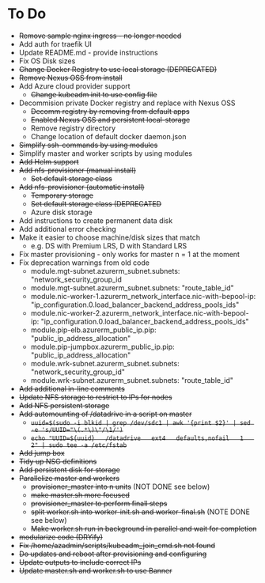 # To Do
* ~~Remove sample nginx ingress - no longer needed~~
* Add auth for traefik UI
* Update README.md - provide instructions
* Fix OS Disk sizes
* ~~Change Docker Registry to use local storage (DEPRECATED)~~
* ~~Remove Nexus OSS from install~~
* Add Azure cloud provider support
  * ~~Change kubeadm init to use config file~~
* Decommision private Docker registry and replace with Nexus OSS
  * ~~Decomm registry by removing from default apps~~
  * ~~Enabled Nexus OSS and persistent local-storage~~
  * Remove registry directory
  * Change location of default docker daemon.json
* ~~Simplify ssh-commands by using modules~~
* Simplify master and worker scripts by using modules
* ~~Add Helm support~~
* ~~Add nfs-provisioner (manual install)~~
  * ~~Set default storage class~~
* ~~Add nfs-provisioner (automatic install)~~
  * ~~Temporary storage~~
  * ~~Set default storage class (DEPRECATED~~
  * Azure disk storage
* Add instructions to create permanent data disk
* Add additional error checking
* Make it easier to choose machine/disk sizes that match
  * e.g. DS with Premium LRS, D with Standard LRS
* Fix master provisioning - only works for master n = 1 at the moment
* Fix deprecation warnings from old code
  * module.mgt-subnet.azurerm_subnet.subnets: "network_security_group_id
  * module.mgt-subnet.azurerm_subnet.subnets: "route_table_id"
  * module.nic-worker-1.azurerm_network_interface.nic-with-bepool-ip: "ip_configuration.0.load_balancer_backend_address_pools_ids"
  * module.nic-worker-2.azurerm_network_interface.nic-with-bepool-ip: "ip_configuration.0.load_balancer_backend_address_pools_ids"
  * module.pip-elb.azurerm_public_ip.pip: "public_ip_address_allocation"
  * module.pip-jumpbox.azurerm_public_ip.pip: "public_ip_address_allocation"
  * module.wrk-subnet.azurerm_subnet.subnets: "network_security_group_id"
  * module.wrk-subnet.azurerm_subnet.subnets: "route_table_id"
* ~~Add additional in-line comments~~
* ~~Update NFS storage to restrict to IPs for nodes~~
* ~~Add NFS persistent storage~~
* ~~Add automounting of /datadrive in a script on master~~
  * ~~`uuid=$(sudo -i blkid | grep /dev/sdc1 | awk '{print $2}' | sed -e 's/UUID="\(.*\)\"/\1/')`~~
  * ~~`echo "UUID=${uuid}   /datadrive   ext4   defaults,nofail   1   2" | sudo tee -a /etc/fstab`~~
* ~~Add jump box~~
* ~~Tidy up NSG definitions~~
* ~~Add persistent disk for storage~~
* ~~Parallelize master and workers~~
  * ~~provisioner_master into n units~~ (NOT DONE see below)
  * ~~make master.sh more focused~~
  * ~~provisioner_master to perform finall steps~~
  * ~~split worker.sh into worker-init.sh and worker-final.sh~~ (NOTE DONE see below)
  * ~~Make worker.sh run in background in parallel and wait for completion~~
* ~~modularize code (DRYify)~~
* ~~Fix /home/azadmin/scripts/kubeadm_join_cmd.sh not found~~
* ~~Do updates and reboot after provisioning and configuring~~
* ~~Update outputs to include correct IPs~~
* ~~Update master.sh and worker.sh to use Banner~~

